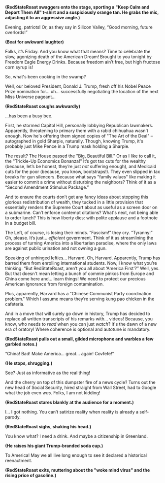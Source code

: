 **(RedStateRoast swaggers onto the stage, sporting a "Keep Calm and Deport Them All" t-shirt and a suspiciously orange tan. He grabs the mic, adjusting it to an aggressive angle.)**

Evening, patriots! Or, as they say in Silicon Valley, “Good morning, future overlords!”

**(Beat for awkward laughter)**

Folks, it’s Friday. And you know what that means? Time to celebrate the slow, agonizing death of the American Dream! Brought to you tonight by Freedom Eagle Energy Drinks. Because freedom ain’t free, but high fructose corn syrup is!

So, what's been cooking in the swamp?

Well, our beloved President, Donald J. Trump, fresh off his Nobel Peace Prize nomination for… uh… successfully negotiating the location of the next Miss Universe pageant…

**(RedStateRoast coughs awkwardly)**

…has been a busy bee.

First, he stormed Capitol Hill, personally lobbying Republican lawmakers. Apparently, threatening to primary them with a rabid chihuahua wasn't enough. Now he's offering them signed copies of "The Art of the Deal" – autographed in gold Sharpie, naturally. Though, knowing Trump, it's probably just Mike Pence in a Trump mask holding a Sharpie.

The result? The House passed the "Big, Beautiful Bill." Or as I like to call it, the "Trickle-Up Economics Bonanza!" It’s got tax cuts for the wealthy (because, let’s be honest, they’re just *not* suffering enough), and Medicaid cuts for the poor (because, you know, bootstraps!). They even slipped in tax breaks for gun silencers. Because what says "family values" like making it easier to commit a crime without disturbing the neighbors? Think of it as a “Second Amendment Stimulus Package.”

And to ensure the courts don’t get any fancy ideas about stopping this glorious redistribution of wealth, they tucked in a little provision that essentially renders the Supreme Court about as useful as a screen door on a submarine. Can’t enforce contempt citations? What's next, not being able to order lunch? This is how liberty dies: with polite applause and a footnote in a budget bill.

The Left, of course, is losing their minds. “Fascism!” they cry. “Tyranny!” Oh, please. It’s just… *efficient* government. Think of it as streamlining the process of turning America into a libertarian paradise, where the only laws are against public urination and not owning a gun.

Speaking of unhinged lefties... Harvard. Oh, Harvard. Apparently, Trump has barred them from enrolling international students. Now, I know what you’re thinking: “But RedStateRoast, aren’t you all about ‘America First’?” Well, yes. But that doesn't mean letting a bunch of commie pinkos from Europe and China come here and… learn things! We need to protect our precious American ignorance from foreign contamination.

Plus, apparently, Harvard has a "Chinese Communist Party coordination problem." Which I assume means they’re serving kung pao chicken in the cafeteria.

And in a move that will surely go down in history, Trump has decided to replace all written transcripts of his remarks with… videos! Because, you know, who needs to *read* when you can just *watch*? It's the dawn of a new era of oratory! Where coherence is optional and autotune is mandatory.

**(RedStateRoast pulls out a small, gilded microphone and warbles a few garbled notes.)**

“China! Bad! Make America… great… again! Covfefe!”

**(He stops, shrugging.)**

See? Just as informative as the real thing!

And the cherry on top of this dumpster fire of a news cycle? Turns out the new head of Social Security, hired straight from Wall Street, had to Google what the job even *was*. Folks, I am not kidding!

**(RedStateRoast stares blankly at the audience for a moment.)**

I... I got nothing. You can’t satirize reality when reality is already a self-parody.

**(RedStateRoast sighs, shaking his head.)**

You know what? I need a drink. And maybe a citizenship in Greenland.

**(He raises his giant Trump-branded soda cup.)**

To America! May we all live long enough to see it declared a historical reenactment.

**(RedStateRoast exits, muttering about the "woke mind virus" and the rising price of gasoline.)**